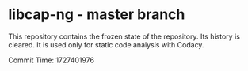 # libcap-ng - master branch

This repository contains the frozen state of the repository.
Its history is cleared. It is used only for static code
analysis with Codacy.

Commit Time: 1727401976